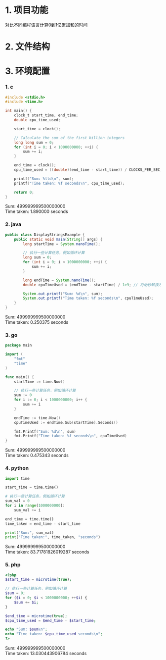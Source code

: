 # 1. 项目功能

对比不同编程语言计算0到1亿累加和的时间

# 2. 文件结构

# 3. 环境配置

### 1. c

```c
#include <stdio.h>
#include <time.h>

int main() {
    clock_t start_time, end_time;
    double cpu_time_used;

    start_time = clock();

    // Calculate the sum of the first billion integers
    long long sum = 0;
    for (int i = 0; i < 1000000000; ++i) {
        sum += i;
    }

    end_time = clock();
    cpu_time_used = ((double)(end_time - start_time)) / CLOCKS_PER_SEC;

    printf("Sum: %lld\n", sum);
    printf("Time taken: %f seconds\n", cpu_time_used);

    return 0;
}
```

Sum: 499999999500000000    
Time taken: 1.890000 seconds



### 2. java

```java
public class DisplayStringsExample {
    public static void main(String[] args) {
        long startTime = System.nanoTime();

        // 执行一些计算任务，例如循环计算
        long sum = 0;
        for (int i = 0; i < 1000000000; ++i) {
            sum += i;
        }

        long endTime = System.nanoTime();
        double cpuTimeUsed = (endTime - startTime) / 1e9; // 将纳秒转换为秒

        System.out.printf("Sum: %d\n", sum);
        System.out.printf("Time taken: %f seconds\n", cpuTimeUsed);
    }
}
```

Sum: 499999999500000000     
Time taken: 0.250375 seconds



### 3. go

```go
package main

import (
	"fmt"
	"time"
)

func main() {
	startTime := time.Now()

	// 执行一些计算任务，例如循环计算
	sum := 0
	for i := 0; i < 1000000000; i++ {
		sum += i
	}

	endTime := time.Now()
	cpuTimeUsed := endTime.Sub(startTime).Seconds()

	fmt.Printf("Sum: %d\n", sum)
	fmt.Printf("Time taken: %f seconds\n", cpuTimeUsed)
}
```

Sum: 499999999500000000   
Time taken: 0.475343 seconds



### 4. python

```py
import time

start_time = time.time()

# 执行一些计算任务，例如循环计算
sum_val = 0
for i in range(1000000000):
    sum_val += i

end_time = time.time()
time_taken = end_time - start_time

print("Sum:", sum_val)
print("Time taken:", time_taken, "seconds")
```

Sum: 499999999500000000          
Time taken: 83.71781826019287 seconds


### 5. php

```php
<?php
$start_time = microtime(true);

// 执行一些计算任务，例如循环计算
$sum = 0;
for ($i = 0; $i < 1000000000; ++$i) {
    $sum += $i;
}

$end_time = microtime(true);
$cpu_time_used = $end_time - $start_time;

echo "Sum: $sum\n";
echo "Time taken: $cpu_time_used seconds\n";
?>
```

Sum: 499999999500000000            
Time taken: 13.030443906784 seconds

































